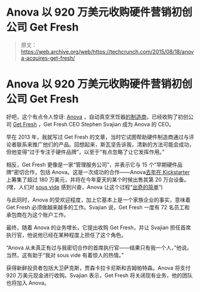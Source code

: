 # Anova 以 920 万美元收购硬件营销初创公司 Get Fresh 

> 原文：<https://web.archive.org/web/https://techcrunch.com/2015/08/18/anova-acquires-get-fresh/>

# Anova 以 920 万美元收购硬件营销初创公司 Get Fresh

好吧，这个有点令人惊讶: [Anova](https://web.archive.org/web/20230316080758/http://anovaculinary.com/anova-precision-cooker/) ，自动真空烹饪器[的制造商](https://web.archive.org/web/20230316080758/https://techcrunch.com/2013/09/09/hands-on-with-the-anova-automatic-sous-vide-system/)，已经收购了初创公司 [Get Fresh](https://web.archive.org/web/20230316080758/http://www.getfresh.com/) ，Get Fresh CEO Stephen Svajian 成为 Anova 的 CEO。

早在 2013 年，我就写过 Get Fresh 的文章，当时它试图帮助硬件制造商通过与评论者联系来推广他们的产品。回想起来，斯瓦坚告诉我，清新的方法可能会成功，但他变得“过于专注于硬件品牌”，以至于“有点忽略了让它发挥作用。”

相反，Get Fresh 更像是一家“管理服务公司”，并表示它与 15 个“早期硬件品牌”密切合作，包括 Anova。这是一次成功的合作——Anova[去年在 Kickstarter](https://web.archive.org/web/20230316080758/https://www.kickstarter.com/projects/anova/anova-precision-cooker-cook-sous-vide-with-your-ip) 上筹集了超过 180 万美元，并将在今年夏天的某个时候出售其第 20 万台设备。(嘿，人们对 [sous vide](https://web.archive.org/web/20230316080758/https://en.wikipedia.org/wiki/Sous-vide) 感到兴奋，Anova 让这个过程“[出奇的简单](https://web.archive.org/web/20230316080758/https://techcrunch.com/2013/09/09/hands-on-with-the-anova-automatic-sous-vide-system/)”)

与此同时，Anova 的受欢迎程度，加上它基本上是一个家族企业的事实，意味着 Get Fresh 必须做越来越多的工作。Svajian 说，Get Fresh 一度有 72 名员工和承包商在为这个账户工作。

最终，随着 Anova 的业务增长，它提出收购 Get Fresh，并让 Svajian 担任首席执行官，他说他已经在某种程度上担任了这个角色。

“Anova 从未真正有过与我密切合作的首席执行官——结果只有我一个人，”他说。当然，这有助于“我对 sous vide 有着惊人的热情。”

获得新鲜投资者包括大卫萨克斯，贾森卡拉卡尼斯和吉姆帕特森。Anova 将支付 920 万美元现金进行收购。Svajian 表示，Get Fresh 将关闭现有业务，他的团队也将加入 Anova。